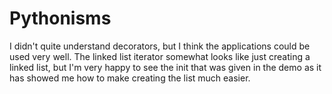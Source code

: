 # Pythonisms

I didn't quite understand decorators, but I think the applications could be used very well. The linked list iterator somewhat looks like just creating a linked list, but I'm very happy to see the init that was given in the demo as it has showed me how to make creating the list much easier.
